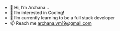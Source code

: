 - 👋 Hi, I’m Archana .. 
- 👀 I’m interested in Coding!
- 🌱 I’m currently learning to be a full stack developer 
- 📫 Reach me archana.vm19@gmail.com

<!---
Archana-VM/Archana-VM is a ✨ special ✨ repository because its `README.md` (this file) appears on your GitHub profile.
You can click the Preview link to take a look at your changes.
--->
